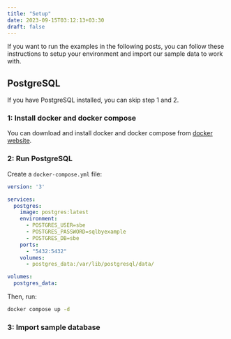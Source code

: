 ```yaml
---
title: "Setup"
date: 2023-09-15T03:12:13+03:30
draft: false
---
```


If you want to run the examples in the following posts, you can 
follow these instructions to setup your environment and import 
our sample data to work with.

## PostgreSQL
If you have PostgreSQL installed, you can skip step 1 and 2.

### 1: Install docker and docker compose
You can download and install docker and docker compose from 
[docker website](https://www.docker.com/).  

### 2: Run PostgreSQL
Create a `docker-compose.yml` file:  
```yaml
version: '3'

services:
  postgres:
    image: postgres:latest
    environment:
      - POSTGRES_USER=sbe
      - POSTGRES_PASSWORD=sqlbyexample
      - POSTGRES_DB=sbe
    ports:
      - "5432:5432"
    volumes:
      - postgres_data:/var/lib/postgresql/data/

volumes:
  postgres_data:
```
Then, run:
```bash
docker compose up -d
```

### 3: Import sample database
